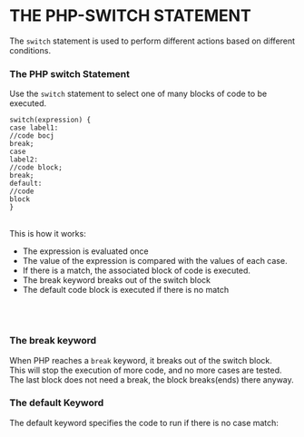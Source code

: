 # THE PHP-SWITCH STATEMENT
The <code>switch</code> statement is used to perform different actions based on different conditions.<br>

<h3>The PHP switch Statement</h3>
Use the <code>switch</code> statement to select one of many blocks of code to be executed.<br>

<code>switch(expression) {</code><br>
<code>case label1:</code><br>
<code>//code bocj</code><br>
<code>break;</code><br>
<code>case label2:</code><br>
<code>//code block;</code><br>
<code>break;</code><br>
<code>default:</code><br>
<code>//code block</code><br>
<code>}</code><br>
<br>

This is how it works:<br>
<ul>
  <li>The expression is evaluated once</li>
  <li>The value of the expression is compared with the values of each case.</li>
  <li>If there is a match, the associated block of code is executed.</li>
  <li>The break keyword breaks out of the switch block</li>
  <li>The default code block is executed if there is no match</li>
</ul>
<br>
<br>

<h3>The break keyword</h3>
When PHP reaches a <code>break</code> keyword, it breaks out of the switch block.<br>
This will stop the execution of more code, and no more cases are tested.<br>
The last block does not need a break, the block breaks(ends) there anyway.<br>

<h3>The default Keyword</h3>
The default keyword specifies the code to run if there is no case match:<br>

